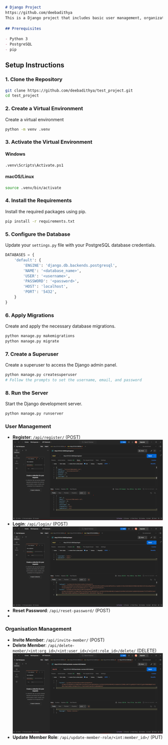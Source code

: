 ```markdown
# Django Project
https://github.com/deebadithya
This is a Django project that includes basic user management, organization management, and member roles.

## Prerequisites

- Python 3
- PostgreSQL
- pip 
```
## Setup Instructions

### 1. Clone the Repository

```bash
git clone https://github.com/deebadithya/test_project.git
cd test_project
```

### 2. Create a Virtual Environment

Create a virtual environment

```bash
python -m venv .venv
```

### 3. Activate the Virtual Environment

#### Windows

```bash
.venv\Scripts\Activate.ps1
```

#### macOS/Linux

```bash
source .venv/bin/activate
```

### 4. Install the Requirements

Install the required packages using pip.

```bash
pip install -r requirements.txt
```

### 5. Configure the Database

Update your `settings.py` file with your PostgreSQL database credentials.

```python
DATABASES = {
    'default': {
        'ENGINE': 'django.db.backends.postgresql',
        'NAME': '<database_name>',
        'USER': '<username>',
        'PASSWORD': '<password>',
        'HOST': 'localhost',
        'PORT': '5432',
    }
}
```

### 6. Apply Migrations

Create and apply the necessary database migrations.

```bash
python manage.py makemigrations
python manage.py migrate
```

### 7. Create a Superuser

Create a superuser to access the Django admin panel.

```bash
python manage.py createsuperuser
# Follow the prompts to set the username, email, and password
```

### 8. Run the Server

Start the Django development server.

```bash
python manage.py runserver
```


### User Management

- **Register**: `/api/register/` (POST)
 ![register](postman_test_imgs/register.png)
- **Login**: `/api/login/` (POST)
  ![login](postman_test_imgs/login.png)
- **Reset Password**: `/api/reset-password/` (POST)
- 

### Organisation Management

- **Invite Member**: `/api/invite-member/` (POST)
- **Delete Member**: `/api/delete-member/<int:org_id>/<int:user_id>/<int:role_id>/delete/` (DELETE)
  ![delete_member](postman_test_imgs/delete_member.png)
- **Update Member Role**: `/api/update-member-role/<int:member_id>/` (PUT)



